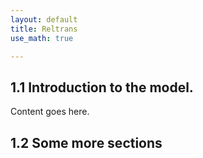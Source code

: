 ```yaml
---
layout: default
title: Reltrans
use_math: true

---
```


## 1.1 Introduction to the model.

 Content goes here.

## 1.2 Some more sections

